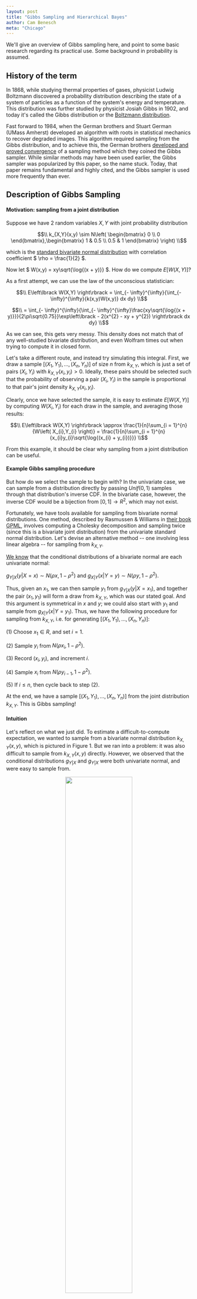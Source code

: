 ```yaml
---
layout: post
title: "Gibbs Sampling and Hierarchical Bayes"
author: Cam Benesch
meta: "Chicago"
---
```


We'll give an overview of Gibbs sampling here, and point to some basic research regarding its practical use. Some background in probability is assumed.

## History of the term

In 1868, while studying thermal properties of gases, physicist Ludwig Boltzmann discovered a probability distribution describing the state of a system of particles as a function of the system's energy and temperature. This distribution was further studied by physicist Josiah Gibbs in 1902, and today it's called the Gibbs distribution or the [Boltzmann distribution](https://en.wikipedia.org/wiki/Boltzmann_distribution). 

Fast forward to 1984, when the German brothers and Stuart German (UMass Amherst) developed an algorithm with roots in statistical mechanics to recover degraded images. This algorithm required sampling from the Gibbs distribution, and to achieve this, the German brothers [developed and proved convergence](https://ieeexplore.ieee.org/document/4767596) of a sampling method which they coined the Gibbs
sampler. While similar methods may have been used earlier, the Gibbs sampler was popularized by this paper, so the name stuck. Today, that paper remains fundamental and highly cited, and the Gibbs sampler is used more frequently than ever.

## Description of Gibbs Sampling

#### Motivation: sampling from a joint distribution

Suppose we have 2 random variables $X,Y$ with joint probability
distribution

$$\\ 
k_{X,Y}(x,y) \sim N\left( \begin{bmatrix}
0 \\
0
\end{bmatrix},\begin{bmatrix}
1 & 0.5 \\
0.5 & 1
\end{bmatrix} \right) 
\\$$

which is the [standard bivariate normal distribution](https://www.probabilitycourse.com/chapter5/5_3_2_bivariate_normal_dist.php) with
correlation coefficient $ \rho = \frac{1}{2} $.

Now let $ W(x,y) = xy\sqrt{\log{(x + y)}} $. How do we compute
$E\left\lbrack W(X,Y) \right\rbrack$?

As a first attempt, we can use the law of the unconscious statistician:

$$\\ 
E\left\lbrack W(X,Y) \right\rbrack = \int_{- \infty}^{\infty}{\int_{- \infty}^{\infty}{k(x,y)W(x,y)} dx dy} 
\\$$

$$\\  
= \int_{- \infty}^{\infty}{\int_{- \infty}^{\infty}\frac{xy\sqrt{\log{(x + y)}}}{2\pi\sqrt{0.75}}\exp\left\lbrack - 2(x^{2} - xy + y^{2}) \right\rbrack dx dy} 
\\$$

As we can see, this gets very messy. This density does not match that of any well-studied bivariate distribution, and even Wolfram times out when trying to compute it in closed form.

Let's take a different route, and instead try simulating this integral. First, we draw a sample
$\lbrack\left( X_{1},Y_{1} \right),\ldots,\left( X_{n},Y_{n} \right)\rbrack$
of size $n$ from $k_{X,Y}$, which is just a set of pairs $(X_{i},Y_{i})$
with $k_{X,Y}\left( x_{i},y_{i} \right) > 0$. Ideally, these pairs should be selected such that the probability of observing a pair
$(X_{i},Y_{i})$ in the sample is proportional to that pair's joint density $k_{X,Y}\left( x_{i},y_{i} \right)$.

Clearly, once we have selected the sample, it is easy to estimate
$E\left\lbrack W(X,Y) \right\rbrack$ by computing
$W\left( X_{i},Y_{i} \right)$ for each draw in the sample, and averaging those results:

$$\\ 
E\left\lbrack W(X,Y) \right\rbrack \approx \frac{1}{n}\sum_{i = 1}^{n}{W\left( X_{i},Y_{i} \right)} = \frac{1}{n}\sum_{i = 1}^{n}{x_{i}y_{i}\sqrt{\log{(x_{i} + y_{i})}}} 
\\$$

From this example, it should be clear why sampling from a joint
distribution can be useful.

#### Example Gibbs sampling procedure

But how do we select the sample to begin with? In the univariate case, we can sample from a distribution directly by passing $Unif(0,1)$ samples through that distribution's inverse CDF. In the bivariate case, however, the inverse CDF would be a bijection from $\lbrack 0,1\rbrack \rightarrow R^{2}$, which may not exist.

Fortunately, we have tools available for sampling from bivariate normal distributions. One method, described by Rasmussen & Williams in [their book GPML](https://gaussianprocess.org/gpml/chapters/RWA.pdf), involves computing a Cholesky decomposition and sampling twice (since this is a bivariate joint distribution) from the univariate standard normal distribution. Let's devise an alternative method -- one involving less linear algebra -- for sampling from $k_{X,Y}$.

[We know](https://www.probabilitycourse.com/chapter5/5_3_2_bivariate_normal_dist.php) that the conditional distributions of a bivariate normal are each univariate normal:

$g_{Y|X}\left( y \vert X = x \right) \sim N\left( \rho x,1 - \rho^{2} \right)$
and
$g_{X|Y}\left( x \vert Y = y \right) \sim N\left( \rho y,1 - \rho^{2} \right)$.

Thus, given an $x_{1}$, we can then sample $y_{1}$ from
$g_{Y|X}\left( y \vert X = x_{1} \right)$, and together the pair
$(x_{1},y_{1})$ will form a draw from $k_{X,Y}$, which was our stated
goal. And this argument is symmetrical in $x$ and $y$; we could also
start with $y_{1}$ and sample from
$g_{X|Y}\left( x \vert Y = y_{1} \right)$. Thus, we have the
following procedure for sampling from $k_{X,Y}$, i.e. for generating
$\lbrack\left( X_{1},Y_{1} \right),\ldots,\left( X_{n},Y_{n} \right)\rbrack$:

(1) Choose $x_{1} \in R$, and set $i = 1$.

(2) Sample $y_{i}$ from $N\left( \rho x_{i},1 - \rho^{2} \right)$.

(3) Record $(x_{i},y_{i})$, and increment $i$.

(4) Sample $x_{i}$ from $N\left( \rho y_{i - 1},1 - \rho^{2} \right)$.

(5) If $i \leq n$, then cycle back to step (2).

At the end, we have a sample
$\lbrack\left( X_{1},Y_{1} \right),\ldots,\left( X_{n},Y_{n} \right)\rbrack$
from the joint distribution $k_{X,Y}$. This is Gibbs sampling!

#### Intuition

Let's reflect on what we just did. To estimate a difficult-to-compute
expectation, we wanted to sample from a bivariate normal distribution
$k_{X,Y}(x,y)$, which is pictured in Figure 1. But we ran into a
problem: it was also difficult to sample from $k_{X,Y}(x,y)$ directly.
However, we observed that the conditional distributions $g_{Y|X}$ and
$g_{Y|X}$ were both univariate normal, and were easy to sample from.

<p align="center" width="100%">
    <img width="60%" src="/assets/images/gibbs1.png"> <br>
    <a href="https://www.researchgate.net/figure/Linking-two-points-using-a-bivariate-Gaussian-distribution-enables-the-conditional-pdf_fig1_318429539"> Figure 1</a>
</p>

So we chose a starting value $x_{1}$ (We didn't specify how that
starting value was chosen -- we'll discuss that later.) Then we computed
the conditional probability of $y$ given $x_{1}$. For instance,
$g_{Y|X}\left( y \vert X = x_{1} \right)$ is the univariate normal
distribution shown by the red line in Figure 1. We then sampled $y_{1}$
from that conditional, thus establishing $(x_{1},y_{1})$ (indicated by
the green dot) as our first draw from $k_{X,Y}$.

The joint distribution is pictured from a different angle in Figure 2,
with the green dot still representing $(x_{1},y_{1})$. Note that the
green dot's horizontal position in Figure 2 was already established by
our initial choice $x_{1}$, and its vertical position $y_{1}$ was
established by sampling from
$g_{Y|X}\left( y \vert X = x_{1} \right)$. To compute our second draw
$(x_{2},y_{2})$, we first take a horizontal step by sampling from
$g_{X|Y}\left( x \vert Y = y_{1} \right)$. Then we take a vertical
step by sampling from $g_{Y|X}\left( y \vert X = x_{2} \right)$.
Following the black arrows, we now have $(x_{2},y_{2})$ as our next draw
from $k_{X,Y}$!

<p align="center" width="100%">
    <img width="70%" src="/assets/images/gibbs2.png"> <br>
    <a href="https://jessicastringham.net/2018/05/09/gibbs-sampling"> Figure 2</a>
</p>

Intuitively, what's happening is we're selecting an initial
x-coordinate. From there, each conditional draw from $g_{Y|X}$ is nudging us up or down, with a bias to move toward higher-probability regions of the conditional. Likewise, each conditional draw from $g_{X|Y}$ nudges us left or right. We are more likely to move toward higher-density regions of $k_{X,Y}$, but sometimes we might get a surprising draw that pushes us to a lower-density point. For this reason, we consider
$\lbrack\left( X_{1},Y_{1} \right),\ldots,\left( X_{n},Y_{n} \right)\rbrack$
to be a random sample from $k_{X,Y}$. In fact, under reasonable
conditions detailed by Roberts & Smith in [this paper](https://doi.org/10.1016/0304-4149(94)90134-1), as $n \rightarrow \infty$ it is guaranteed that

$$\\ 
\frac{1}{n}\sum_{i = 1}^{n}{W\left( X_{i},Y_{i} \right)} \rightarrow \int_{- \infty}^{\infty}{\int_{- \infty}^{\infty}{k(x,y)W(x,y)}dx\ dy} 
\\$$

The speed of convergence depends on the sampler's *mixing time*, which is a term describing how large an $n$ is required for the sample's distribution to approach the true joint distribution $k$.

#### Definition

Rather than just $X,Y$, let's generalize to more than 2 variables. Call them $X^{(1)},\ldots,X^{(m)}$, with joint pdf
$k\left( x^{(1)},\ldots,x^{(m)} \right)$, joint sample space $\Omega$, and conditionals $g_{j}\left( x^{(j)} \vert x^{(l \neq j)} \right)$. As before, suppose we cannot sample from $k$, but we can sample from each of the conditioanls $g_{1},\ldots,g_{m}$. In this case, Gibbs sampling is the following procedure, which generates $\left\lbrack \mathbf{X_1},\ldots,\mathbf{X_n} \right\rbrack$, where $\mathbf{X_i}\mathbf{=}\left( X_{i}^{(1)},\ldots,X_{i}^{(m)} \right),$
as our sample from $k$.

(1) Choose $\mathbf{x_1}\mathbf{\in}\Omega$, and set $i = 2$.

(2) For $j \in \lbrack 1..m\rbrack$:

    Sample $x_{i}^{(j)}$ from
    $g_{j}\left( x^{(j)} \vert x_{i}^{(1)},\ldots,x_{i}^{(j - 1)},x_{i - 1}^{(j + 1)},\ldots,x_{i - 1}^{(m)} \right)$

(3) Record
    $\mathbf{x_i}\mathbf{=}\left( x_{i}^{(1)},\ldots,x_{i}^{(m)} \right)$,
    and increment $i$.

(4) If $i \leq n$, then cycle back to step (2).

This is very similar to our 2 variable procedure. One difference is that here, we are first fixing $\mathbf{x_1}$ as a full draw from the joint distribution. In contrast, for our 2 variable case, we only required choosing $x_{1}$ (as opposed to $(x_{1},y_{1})$), and we did one preliminary conditional sample to choose $y_{1}$. This difference is unimportant, as we will soon see. The important thing to note is that each conditional draw in Step (2) conditions on the *most recent* value of each $x^{(l \neq j)}$. If $x_{i}^{(l)}$ has already been computed,
then we use it; otherwise, we resort to using $x_{i - 1}^{(l)}$.

## Application: Hierarchical Bayes

g

Consider the problem of estimating the distribution of a parameter $\theta$. Suppose we have a *prior* belief that $\theta \sim h(\theta)$. Then, we observe data $x$ with likelihood $f(x \vert \theta)$. Applying Bayes' theorem, we obtain a posterior distribution

$$\\
k\left( \theta \vert \mathbf{x} \right) \propto h(\theta)f(x|\theta)
\\$$

which describes our belief about $\theta$'s distribution after observing $x$.

Let's think about how we might justify using such a model, including justifying our choice of $h(\theta)$. Say we're heading to a new fishing spot, and we want to estimate $\theta$, the number of fish we'll catch in an hourlong fishing session. Given our skill level, the weather, the time of year, and the nature of the spot, there should be some true mean rate of fish caught. And given that rate, how long it takes to catch one fish shouldn't affect the time it takes to catch the next fish. Thus, even without prior data, it seems reasonable to say that $X \sim Poisson(\theta)$.

But what do we think the rate $\theta$ is, before actually fishing? We need a prior distribution $h(\theta)$, and in many cases $h$ can heavily influence our posterior. For computational convenience (given the lack of an obviously better option), we may want to choose $h$ such that the posterior $k$ will have the same form as $h$. For a Poisson likelihood, the Gamma prior $h\left( \theta \vert \alpha,\beta \right) = Gamma(\alpha,\beta)$ satisfies this property. But this doesn't solve the problem of having to set arbitrary $\alpha, \beta$. To avoid that, we can "add a layer" by
specifying a distribution $g(\alpha,\beta)$. So we have our prior $h(\theta \vert \alpha,\beta)$, and we now have a second-level prior $g(\alpha,\beta)$. We still have to specify the distribution $g$, but this structure makes $h(\theta)$ more flexible WRT $x$. In summary, we have

$$\\
k\left( \theta,\alpha,\beta \vert x \right) \propto f\left( x \vert \theta \right)h\left( \theta \vert \alpha,\beta \right)g(\alpha,\beta) 
\\$$

To recap, we're starting with a prior distribution for $\alpha,\beta$.
Then we observe $x$, and use it to estimate a posterior distribution for
$\alpha,\beta$. That posterior then implies a posterior for $\theta$,
which is what we originally wanted.

As a more concrete example, from page 681 of [this textbook](https://minerva.it.manchester.ac.uk/~saralees/statbook2.pdf) by Hogg, suppose we set

$$\\ 
g(\alpha,\beta) = \left\lbrack \ 1,\ \ \frac{\exp\left\lbrack {- (\beta\tau)}^{- 1} \right\rbrack}{\tau\beta^{2}} \right\rbrack = \lbrack 1,g(\beta)\rbrack 
\\$$

$g$ is a nonconstant function only of $\beta$, so our posterior
simplifies to

$$\\ 
k\left( \theta,\beta \vert x \right) \propto f\left( x \vert \theta \right)h\left( \theta \vert \beta \right)g(\beta) 
\\$$

which is the product of a Poisson, Gamma, and Inverse-Gamma
distribution. [One can show](https://minerva.it.manchester.ac.uk/~saralees/statbook2.pdf) that the conditionals are:

$$\\ 
g_{1}\left( \theta \vert \beta,x \right) \propto L\left( \mathbf{x} \vert \theta \right)h\left( \theta \vert \beta \right) \sim Gamma\left( x + 1,\frac{\beta}{\beta + 1} \right) 
\\$$

$$\\ 
g_{2}\left( \beta \vert x\mathbf{,\theta} \right) \propto g(\beta)h\left( \theta \vert \beta \right) \sim InverseGamma\left( 2,\frac{\tau}{\theta\tau + 1} \right) 
\\$$

We see that in this case, the multivariate posterior is difficult to
represent and sample from, whereas each univariate conditional is easy
to represent and to sample from. Thus, we can use Gibbs sampling to
estimate any function $W(\theta,\beta)$ for this example. The procedure
would begin by setting some initial $\theta_{1} > 0$, sampling
$\beta_{1}$ from $g_{2}(\beta|x,\theta)$, and sampling $\theta_{2}$ from
$g_{1}(\theta|\beta_{1},x)$.

## Relevant research

One important property of our sample
$\left\lbrack \mathbf{X_1},\ldots,\mathbf{X_n} \right\rbrack$
is that $\mathbf{x_i}$ is generated based on
$\mathbf{x_{i - 1}}$, but does not consider the values
$\mathbf{x_1}\mathbf{,\ldots,}\mathbf{x_{i - 2}}$.
By definition, this makes our sample a Markov chain, in which
$\mathbf{X_i}$ is correlated with
$\mathbf{X_{i + a}}$, and the magnitude of that correlation is
decreasing in $|a|$. In other words, the closer two draws are in this
chain, the more correlated they are. And in particular, the earlier a
draw is, the more correlated it is with our arbitrarily chosen
$\mathbf{X_{1}}$! This seems bad, since we don't want a
significant portion of our sample to depend on an arbitrarily chosen
starting point.

We cannot zero this correlation with a finite sample size, but after
enough steps it should become negligible. So in practice, a *burn-in*
period is used -- this just means we ignore the first $b$ draws,
yielding
$\left\lbrack \mathbf{X_{b + 1}},\ldots,\mathbf{X_{n}} \right\rbrack$
rather than
$\left\lbrack \mathbf{X_{1}},\ldots,\mathbf{X_{n}} \right\rbrack$.

As an aside, a common practice in Gibbs sampling is recording only every
$q^{th}$ sample after the burn-in period. If, for example, $n = 21$,
$b = 10$, and $q = 5$, our sample would be
$\lbrack X_{11},X_{16},X_{21}\rbrack$. This is referred to as thinning.
[As Geyer shows](https://doi.org/10.1214/ss/1177011137), thinning does reduce autocorrelation in our final sample, but it also increases the variance of estimates based on the sample. However, thinning may still be useful when the cost of
sampling is quite low compared to the post-sample cost of estimation. This tradeoff is [explored in more detail](https://doi.org/10.1080/10618600.2017.1336446) by Owen.

Another important property, encompassed by the [reasonable conditions](https://doi.org/10.1016/0304-4149(94)90134-1) mentioned above, is that for highly correlated
$X^{(i)},X^{(j)}$, Gibbs sampling becomes very slow to converge. For
instance, suppose $X^{(1)} = X^{(2)}$ always, so our sample space is
$\Omega = \\{(c,c) \vert c \in R \\}$, and we initially set
$\left( x_{1}^{(1)},\ x_{1}^{(2)} \right) = (a,a)$. The conditional
distribution is $g_{1}\left( x^{(1)} \vert x_{1}^{(2)} \right) = a$,
so our draw gives $x_{2}^{(1)} = a$. But we already had
$x_{1}^{(1)} = a$!

In this case of perfectly correlated variables, it becomes apparent that
our Gibbs sample will never yield any point other than $(a,a)$. In this
case, we had perfectly correlated variables. But even for very highly
correlated variables, our Gibbs sample may take impractically long to
converge to the true joint distribution $k$. Gibbs sampling reduces a
multivariate problem to a series of univariate problems, but in some
cases this is an oversimplification.

In our definition of the Gibbs sampler, we repeatedly sample the conditionals in a fixed order, which is referred to as *systematic scan*. Clearly, changing the scan order can affect the path of the Markov chain, thus producing a different sample. It is natural to ask how big that effect can be, and *He et al* [explored that
question](https://www.ncbi.nlm.nih.gov/pmc/articles/PMC5361064). In particular, they compared systematic scan to *random scan*, in which the order of conditionals for the entire sample is a sequence of iid variable choices. For instance, systematic scan with two variables $m = 2$ and sample size $n = 3$ yields either $(x_{1},x_{2},x_{1},x_{2},x_{1},x_{2})$ or $(x_{2},x_{1},x_{2},x_{1},x_{2},x_{1})$ as the scan order. On the other hand, random scan could yield a scan order of $(x_{2},x_{1},x_{2},x_{2},x_{2},x_{1})$; each conditional need not be sampled exactly $n$ times. Additionally, *He et al* frequently refer to a *best systematic scan*, and a *worst systematic scan*, which are intuitively the systematic scan orders yielding the minimum and maximum mixing times.

It was previously conjectured that these three scans (best systematic, worst systematic, and random) could not differ in mixing time by more than a constant factor. This paper constructed specific counterexamples, and proved that mixing time could in fact differ by up to a polynomial factor. In the table below, note that the two islands model (data is divided into two clusters) mixes exponentially slowly. One can think of it as a nearly-reducible Markov chain.

<p align="center" width="100%">
    <img width="70%" src="/assets/images/gibbs3.png"> <br>
<a href="https://www.ncbi.nlm.nih.gov/pmc/articles/PMC5361064"> Figure 3</a>
</p>

These relatively new findings have immense practical implications. In practice, Gibbs sampling may not be appropriate for certain datasets. And even when it is, quality of results may depend heavily on scan order. How to choose a good scan order is a topic for future research. Regardless, great care must be taken to verify whether an implementation of Gibbs sampling is appropriate for sampling from a particular $k$.